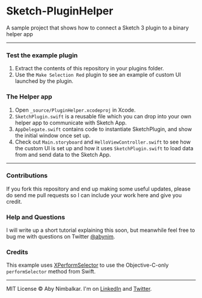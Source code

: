 # Sketch-PluginHelper
A sample project that shows how to connect a Sketch 3 plugin to a binary helper app

---

### Test the example plugin
1. Extract the contents of this repository in your plugins folder.  
2. Use the `Make Selection Red` plugin to see an example of custom UI launched by the plugin.  

### The Helper app
1. Open `_source/PluginHelper.xcodeproj` in Xcode.  
2. `SketchPlugin.swift` is a reusable file which you can drop into your own helper app to communicate with Sketch App.  
3. `AppDelegate.swift` contains code to instantiate SketchPlugin, and show the initial window once set up.  
4. Check out `Main.storyboard` and `HelloViewController.swift` to see how the custom UI is set up and how it uses `SketchPlugin.swift` to load data from and send data to the Sketch App.

---

### Contributions  
If you fork this repository and end up making some useful updates, please do send me pull requests so I can include your work here and give you credit.

### Help and Questions
I will write up a short tutorial explaining this soon, but meanwhile feel free to bug me with questions on Twitter [@abynim](https://twitter.com/abynim).

### Credits
This example uses [XPerformSelector](https://github.com/vontio/XPerformSelector) to use the Objective-C-only `performSelector` method from Swift.

---

MIT License © Aby Nimbalkar. I'm on [LinkedIn](http://tw.linkedin.com/in/abynim/) and [Twitter](https://twitter.com/abynim).

